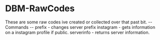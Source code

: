 # DBM-RawCodes
These are some raw codes ive created or collected over that past bit.
-- Commands --
prefix - changes server prefix
instagram - gets information on a instagram profile if public.
serverinfo - returns server information.